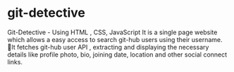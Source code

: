 # git-detective
Git-Detective - Using HTML , CSS, JavaScript  It is a single page website which allows a easy access to search git-hub users using their username. It fetches git-hub user API , extracting and displaying the necessary details like profile photo, bio, joining date, location and other social connect links.
